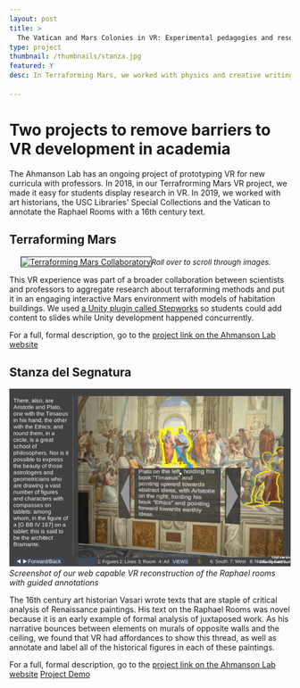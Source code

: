 ```yaml
---
layout: post
title: >
  The Vatican and Mars Colonies in VR: Experimental pedagogies and research exhibition
type: project
thumbnail: /thumbnails/stanza.jpg
featured: Y
desc: In Terraforming Mars, we worked with physics and creative writing professors, students, and space industry professionals to research terraforming techniques and create a virtual Mars colony to exhibit this content. In our Virtual Renaissance Library project, we worked with the Vatican, USC Libraries' Special Collections, art historians, and students to create a replication of the Raphael Rooms annotated with 16th century texts. Both of these were experiments in methods to lower the barriers to VR development and engage many types of people in the building process.

---
```

# Two projects to remove barriers to VR development in academia

The Ahmanson Lab has an ongoing project of prototyping VR for new curricula with professors. In 2018, in our Terrafrorming Mars VR project, we made it easy for students display research in VR. In 2019, we worked with art historians, the USC Libraries' Special Collections and the Vatican to annotate the Raphael Rooms with a 16th century text.

## Terraforming Mars

<div class="flickr_module" style="float: center; margin-left:20px;width:100%;"><a data-flickr-embed="true" href="https://www.flickr.com/photos/63249310@N04/albums/72157709771033676" title="Terraforming Mars Collaboratory"><img alt="Terraforming Mars Collaboratory" src="https://live.staticflickr.com/1975/43619822190_cb4f5a51b0_c.jpg" style="border:1px solid #333;" /></a><script async src="//embedr.flickr.com/assets/client-code.js" charset="utf-8"></script><span style="font-size:10pt;"><i>Roll over to scroll through images.</i></span></div>

This VR experience was part of a broader collaboration between scientists and professors to aggregate research about terraforming methods and put it in an engaging interactive Mars environment with models of habitation buildings. We used [a Unity plugin called Stepworks](http://step.works/) so students could add content to slides while Unity development happened concurrently.

For a full, formal description, go to the [project link on the Ahmanson Lab website](https://polymathic.usc.edu/ahmanson-lab/collaboratories/ahmanson-lab-collaboratories-2018-2019)


## Stanza del Segnatura

![Picture of VR app](/images/vrpedagogy/raphael.png)*Screenshot of our web capable VR reconstruction of the Raphael rooms with guided annotations*

The 16th century art historian Vasari wrote texts that are staple of critical analysis of Renaissance paintings. His text on the Raphael Rooms was novel because it is an early example of formal analysis of juxtaposed work. As his narrative bounces between elements on murals of opposite walls and the ceiling, we found that VR had affordances to show this thread, as well as annotate and label all of the historical figures in each of these paintings. 

For a full, formal description, go to the [project link on the Ahmanson Lab website](https://polymathic.usc.edu/ahmanson-lab/collaboratories/ahmanson-lab-collaboratories-2019-2020)   [Project Demo](https://ahmanson-lab.github.io/julius/)





